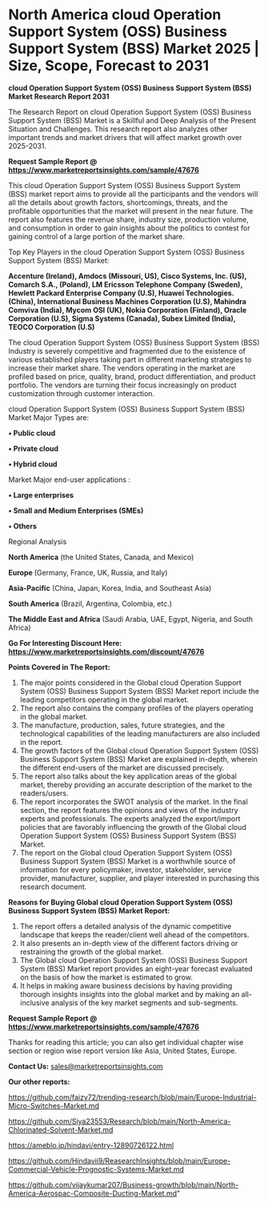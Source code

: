 # North America cloud Operation Support System (OSS) Business Support System (BSS) Market 2025 | Size, Scope, Forecast to 2031

<strong>cloud Operation Support System (OSS) Business Support System (BSS) Market Research Report 2031</strong>

The Research Report on cloud Operation Support System (OSS) Business Support System (BSS) Market is a Skillful and Deep Analysis of the Present Situation and Challenges. This research report also analyzes other important trends and market drivers that will affect market growth over 2025-2031.

<strong>Request Sample Report @ <a href=https://www.marketreportsinsights.com/sample/47676>https://www.marketreportsinsights.com/sample/47676</a></strong>

This cloud Operation Support System (OSS) Business Support System (BSS) market report aims to provide all the participants and the vendors will all the details about growth factors, shortcomings, threats, and the profitable opportunities that the market will present in the near future. The report also features the revenue share, industry size, production volume, and consumption in order to gain insights about the politics to contest for gaining control of a large portion of the market share.

Top Key Players in the cloud Operation Support System (OSS) Business Support System (BSS) Market:

<strong>Accenture (Ireland), Amdocs (Missouri, US), Cisco Systems, Inc. (US), Comarch S.A., (Poland), LM Ericsson Telephone Company (Sweden), Hewlett Packard Enterprise Company (U.S), Huawei Technologies. (China), International Business Machines Corporation (U.S), Mahindra Comviva (India), Mycom OSI (UK), Nokia Corporation (Finland), Oracle Corporation (U.S), Sigma Systems (Canada), Subex Limited (India), TEOCO Corporation (U.S)</strong>

The cloud Operation Support System (OSS) Business Support System (BSS) Industry is severely competitive and fragmented due to the existence of various established players taking part in different marketing strategies to increase their market share. The vendors operating in the market are profiled based on price, quality, brand, product differentiation, and product portfolio. The vendors are turning their focus increasingly on product customization through customer interaction.

cloud Operation Support System (OSS) Business Support System (BSS) Market Major Types are:

<strong>•  Public cloud

•  Private cloud

•  Hybrid cloud</strong>

Market Major end-user applications :

<strong>•  Large enterprises

•  Small and Medium Enterprises (SMEs)

•  Others</strong>

Regional Analysis

</u><strong><b>North America</b></strong> (the United States, Canada, and Mexico)

<strong><b>Europe </b></strong>(Germany, France, UK, Russia, and Italy)

<strong><b>Asia-Pacific</b></strong> (China, Japan, Korea, India, and Southeast Asia)

<strong><b>South America</b></strong> (Brazil, Argentina, Colombia, etc.)

<strong><b>The Middle East and Africa</b></strong> (Saudi Arabia, UAE, Egypt, Nigeria, and South Africa)

<strong>Go For Interesting Discount Here: <a href=https://www.marketreportsinsights.com/discount/47676>https://www.marketreportsinsights.com/discount/47676</a></strong>

<strong>Points Covered in The Report:</strong>
<ol>
  <li>The major points considered in the Global cloud Operation Support System (OSS) Business Support System (BSS) Market report include the leading competitors operating in the global market.</li>
  <li>The report also contains the company profiles of the players operating in the global market.</li>
  <li>The manufacture, production, sales, future strategies, and the technological capabilities of the leading manufacturers are also included in the report.</li>
  <li>The growth factors of the Global cloud Operation Support System (OSS) Business Support System (BSS) Market are explained in-depth, wherein the different end-users of the market are discussed precisely.</li>
  <li>The report also talks about the key application areas of the global market, thereby providing an accurate description of the market to the readers/users.</li>
  <li>The report incorporates the SWOT analysis of the market. In the final section, the report features the opinions and views of the industry experts and professionals. The experts analyzed the export/import policies that are favorably influencing the growth of the Global cloud Operation Support System (OSS) Business Support System (BSS) Market.</li>
  <li>The report on the Global cloud Operation Support System (OSS) Business Support System (BSS) Market is a worthwhile source of information for every policymaker, investor, stakeholder, service provider, manufacturer, supplier, and player interested in purchasing this research document.</li>
</ol>
<strong>Reasons for Buying Global cloud Operation Support System (OSS) Business Support System (BSS) Market Report:</strong>

<ol>
  <li>The report offers a detailed analysis of the dynamic competitive landscape that keeps the reader/client well ahead of the competitors.</li>
  <li>It also presents an in-depth view of the different factors driving or restraining the growth of the global market.</li>
  <li>The Global cloud Operation Support System (OSS) Business Support System (BSS) Market report provides an eight-year forecast evaluated on the basis of how the market is estimated to grow.</li>
  <li>It helps in making aware business decisions by having providing thorough insights insights into the global market and by making an all-inclusive analysis of the key market segments and sub-segments.</li>
</ol>
<strong>Request Sample Report @ <a href=https://www.marketreportsinsights.com/sample/47676>https://www.marketreportsinsights.com/sample/47676</a></strong>


Thanks for reading this article; you can also get individual chapter wise section or region wise report version like Asia, United States, Europe.

<strong>Contact Us:</strong>
sales@marketreportsinsights.com

<strong>Our other reports:</strong>

<a href=https://github.com/faizy72/trending-research/blob/main/Europe-Industrial-Micro-Switches-Market.md>https://github.com/faizy72/trending-research/blob/main/Europe-Industrial-Micro-Switches-Market.md</a>

<a href=https://github.com/Siya23553/Research/blob/main/North-America-Chlorinated-Solvent-Market.md>https://github.com/Siya23553/Research/blob/main/North-America-Chlorinated-Solvent-Market.md</a>

<a href=https://ameblo.jp/hindavi/entry-12890726122.html>https://ameblo.jp/hindavi/entry-12890726122.html</a>

<a href=https://github.com/Hindavii9/ReasearchInsights/blob/main/Europe-Commercial-Vehicle-Prognostic-Systems-Market.md>https://github.com/Hindavii9/ReasearchInsights/blob/main/Europe-Commercial-Vehicle-Prognostic-Systems-Market.md</a>

<a href=https://github.com/vijaykumar207/Business-growth/blob/main/North-America-Aerospac-Composite-Ducting-Market.md>https://github.com/vijaykumar207/Business-growth/blob/main/North-America-Aerospac-Composite-Ducting-Market.md</a>"
